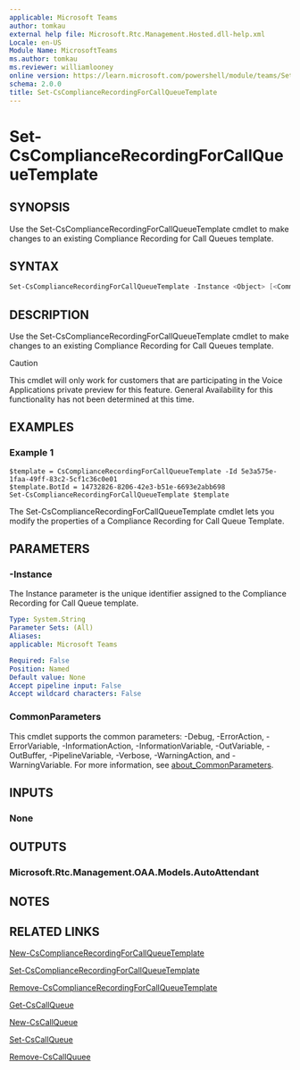 ```yaml
---
applicable: Microsoft Teams
author: tomkau
external help file: Microsoft.Rtc.Management.Hosted.dll-help.xml
Locale: en-US
Module Name: MicrosoftTeams
ms.author: tomkau
ms.reviewer: williamlooney
online version: https://learn.microsoft.com/powershell/module/teams/Set-CsComplianceRecordingForCallQueueTemplate
schema: 2.0.0
title: Set-CsComplianceRecordingForCallQueueTemplate
---
```


# Set-CsComplianceRecordingForCallQueueTemplate

## SYNOPSIS
Use the Set-CsComplianceRecordingForCallQueueTemplate cmdlet to make changes to an existing Compliance Recording for Call Queues template.

## SYNTAX

```powershell
Set-CsComplianceRecordingForCallQueueTemplate -Instance <Object> [<CommonParameters>]
```

## DESCRIPTION
Use the Set-CsComplianceRecordingForCallQueueTemplate cmdlet to make changes to an existing Compliance Recording for Call Queues template.

> [!CAUTION]
> This cmdlet will only work for customers that are participating in the Voice Applications private preview for this feature. General Availability for this functionality has not been determined at this time.

## EXAMPLES

### Example 1
```
$template = CsComplianceRecordingForCallQueueTemplate -Id 5e3a575e-1faa-49ff-83c2-5cf1c36c0e01
$template.BotId = 14732826-8206-42e3-b51e-6693e2abb698
Set-CsComplianceRecordingForCallQueueTemplate $template
```

The Set-CsComplianceRecordingForCallQueueTemplate cmdlet lets you modify the properties of a Compliance Recording for Call Queue Template.

## PARAMETERS

### -Instance
The Instance parameter is the unique identifier assigned to the Compliance Recording for Call Queue template.

```yaml
Type: System.String
Parameter Sets: (All)
Aliases:
applicable: Microsoft Teams

Required: False
Position: Named
Default value: None
Accept pipeline input: False
Accept wildcard characters: False
```

### CommonParameters
This cmdlet supports the common parameters: -Debug, -ErrorAction, -ErrorVariable, -InformationAction, -InformationVariable, -OutVariable, -OutBuffer, -PipelineVariable, -Verbose, -WarningAction, and -WarningVariable. For more information, see [about_CommonParameters](https://go.microsoft.com/fwlink/?LinkID=113216).

## INPUTS

### None

## OUTPUTS

### Microsoft.Rtc.Management.OAA.Models.AutoAttendant

## NOTES

## RELATED LINKS

[New-CsComplianceRecordingForCallQueueTemplate](./New-CsComplianceRecordingForCallQueueTemplate.md)

[Set-CsComplianceRecordingForCallQueueTemplate](./Set-CsComplianceRecordingForCallQueueTemplate.md)

[Remove-CsComplianceRecordingForCallQueueTemplate](./Remove-CscomplianceRecordingForCallQueueTemplate.md)

[Get-CsCallQueue](./Get-CsCallQueue.md)

[New-CsCallQueue](./New-CsCallQueue.md)

[Set-CsCallQueue](./Set-CsCallQueue.md)

[Remove-CsCallQuuee](./Remove-CsCallQueue.md)

